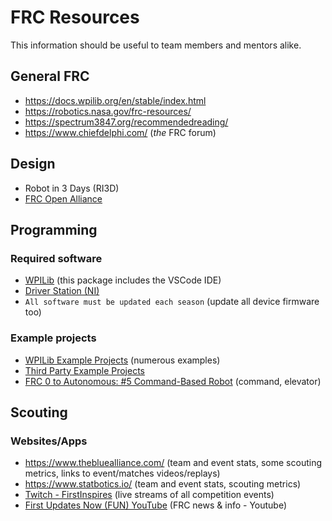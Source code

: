 # FRC Resources
This information should be useful to team members and mentors alike.

## General FRC
* https://docs.wpilib.org/en/stable/index.html
* https://robotics.nasa.gov/frc-resources/
* https://spectrum3847.org/recommendedreading/
* https://www.chiefdelphi.com/ (*the* FRC forum)

## Design
* Robot in 3 Days (RI3D)
* [FRC Open Alliance](https://www.chiefdelphi.com/c/first/open-alliance/89) 

## Programming
### Required software
* [WPILib](https://docs.wpilib.org/en/stable/docs/zero-to-robot/step-2/wpilib-setup.html) (this package includes the VSCode IDE)
* [Driver Station (NI)](https://docs.wpilib.org/en/stable/docs/software/driverstation/driver-station.html)
* `All software must be updated each season` (update all device firmware too)
### Example projects
* [WPILib Example Projects](https://docs.wpilib.org/en/stable/docs/software/examples-tutorials/wpilib-examples.html) (numerous examples)
* [Third Party Example Projects](https://docs.wpilib.org/en/stable/docs/software/examples-tutorials/third-party-examples.html)
* [FRC 0 to Autonomous: #5 Command-Based Robot](https://youtu.be/VoxeXqy1bdQ?si=7MDRG4DjDd4igYz7) (command, elevator)

## Scouting
### Websites/Apps
* https://www.thebluealliance.com/ (team and event stats, some scouting metrics, links to event/matches videos/replays)
* https://www.statbotics.io/ (team and event stats, scouting metrics)
* [Twitch - FirstInspires](https://www.twitch.tv/firstinspires) (live streams of all competition events)
* [First Updates Now (FUN) YouTube](https://www.youtube.com/@funroboticsnetwork) (FRC news & info - Youtube)
